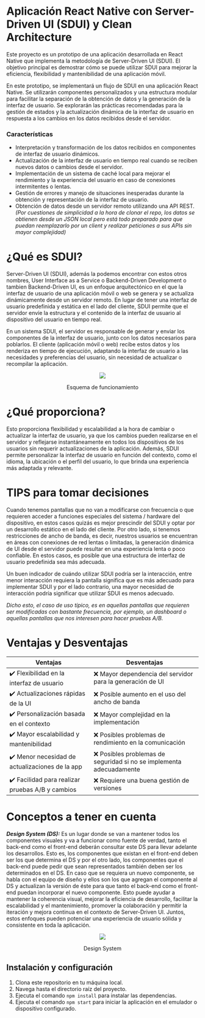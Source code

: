 
# Aplicación React Native con Server-Driven UI (SDUI) y Clean Architecture

Este proyecto es un prototipo de una aplicación desarrollada en React Native que implementa la metodología de Server-Driven UI (SDUI). El objetivo principal es demostrar cómo se puede utilizar SDUI para mejorar la eficiencia, flexibilidad y mantenibilidad de una aplicación móvil.

En este prototipo, se implementará un flujo de SDUI en una aplicación React Native. Se utilizarán componentes personalizados y una estructura modular para facilitar la separación de la obtención de datos y la generación de la interfaz de usuario. Se explorarán las prácticas recomendadas para la gestión de estados y la actualización dinámica de la interfaz de usuario en respuesta a los cambios en los datos recibidos desde el servidor.

### Características

- Interpretación y transformación de los datos recibidos en componentes de interfaz de usuario dinámicos.
- Actualización de la interfaz de usuario en tiempo real cuando se reciben nuevos datos o cambios desde el servidor.
- Implementación de un sistema de caché local para mejorar el rendimiento y la experiencia del usuario en caso de conexiones intermitentes o lentas.
- Gestión de errores y manejo de situaciones inesperadas durante la obtención y representación de la interfaz de usuario.
- Obtención de datos desde un servidor remoto utilizando una API REST. *(Por cuestiones de simplicidad a la hora de clonar el repo, los datos se obtienen desde un JSON local pero está todo preparado para que puedan reemplazarlo por un client y realizar peticiones a sus APIs sin mayor complejidad)*


# ¿Qué es SDUI?

Server-Driven UI (SDUI), además la podemos encontrar con estos otros nombres, User Interface as a Service o Backend-Driven Development o tambien Backend-Driven UI, es un enfoque arquitectónico en el que la interfaz de usuario de una aplicación móvil o web se genera y se actualiza dinámicamente desde un servidor remoto. En lugar de tener una interfaz de usuario predefinida y estática en el lado del cliente, SDUI permite que el servidor envíe la estructura y el contenido de la interfaz de usuario al dispositivo del usuario en tiempo real.

En un sistema SDUI, el servidor es responsable de generar y enviar los componentes de la interfaz de usuario, junto con los datos necesarios para poblarlos. El cliente (aplicación móvil o web) recibe estos datos y los renderiza en tiempo de ejecución, adaptando la interfaz de usuario a las necesidades y preferencias del usuario, sin necesidad de actualizar o recompilar la aplicación.

<p align="center" >
   <img align="center"  src="https://github.com/JereSch8/react-native-sdui/assets/58143759/3e1400c5-a0fb-46b7-b2b1-1ebde9682c4d" />
   <p align="center">Esquema de funcionamiento</p>
</p>


# ¿Qué proporciona?

Esto proporciona flexibilidad y escalabilidad a la hora de cambiar o actualizar la interfaz de usuario, ya que los cambios pueden realizarse en el servidor y reflejarse instantáneamente en todos los dispositivos de los usuarios sin requerir actualizaciones de la aplicación. Además, SDUI permite personalizar la interfaz de usuario en función del contexto, como el idioma, la ubicación o el perfil del usuario, lo que brinda una experiencia más adaptada y relevante.


# TIPS para tomar decisiones

Cuando tenemos pantallas que no van a modificarse con frecuencia o que requieren acceder a funciones especiales del sistema / hardware del dispositivo, en estos casos quizás es mejor prescindir del SDUI y optar por un desarrollo estático en el lado del cliente.
Por otro lado, si tenemos restricciones de ancho de banda, es decir, nuestros usuarios se encuentran en áreas con conexiones de red lentas o limitadas, la generación dinámica de UI desde el servidor puede resultar en una experiencia lenta o poco confiable. En estos casos, es posible que una estructura de interfaz de usuario predefinida sea más adecuada.

Un buen indicador de cuándo utilizar SDUI podría ser la interacción, entre menor interacción requiera la pantalla significa que es más adecuado para implementar SDUI y por el lado contrario, una mayor necesidad de interacción podría significar que utilizar SDUI es menos adecuado.

*Dicho esto, el caso de uso típico, es en aquellas pantallas que requieren ser modificadas con bastante frecuencia, por ejemplo, un dashboard o aquellas pantallas que nos interesen para hacer pruebas A/B.*

# Ventajas y Desventajas

| Ventajas  | Desventajas |
| ------------- | ------------- |
| ✔️ Flexibilidad en la interfaz de usuario  | ❌ Mayor dependencia del servidor para la generación de UI  |
| ✔️ Actualizaciones rápidas de la UI	 | ❌ Posible aumento en el uso del ancho de banda |
| ✔️ Personalización basada en el contexto | ❌ Mayor complejidad en la implementación |
| ✔️ Mayor escalabilidad y mantenibilidad	 | ❌ Posibles problemas de rendimiento en la comunicación |
| ✔️ Menor necesidad de actualizaciones de la app | ❌ Posibles problemas de seguridad si no se implementa adecuadamente |
| ✔️ Facilidad para realizar pruebas A/B y cambios | ❌ Requiere una buena gestión de versiones |


# Conceptos a tener en cuenta

***Design System (DS):*** Es un lugar donde se van a mantener todos los componentes visuales y va a funcionar como fuente de verdad, tanto el back-end como el front-end deberán consultar este DS para llevar adelante los desarrollos. Esto es, los componentes que existan en el front-end deben ser los que determina el DS y por el otro lado, los componentes que el back-end puede pedir que sean representados también deben ser los determinados en el DS. En caso que se requiera un nuevo componente, se habla con el equipo de diseño y ellos son los que agregan el componente al DS y actualizan la versión de éste para que tanto el back-end como el front-end puedan incorporar el nuevo componente.
Esto puede ayudar a mantener la coherencia visual, mejorar la eficiencia de desarrollo, facilitar la escalabilidad y el mantenimiento, promover la colaboración y permitir la iteración y mejora continua en el contexto de Server-Driven UI. Juntos, estos enfoques pueden potenciar una experiencia de usuario sólida y consistente en toda la aplicación.

<p align="center" >
   <img align="center"  src="https://cdn.hashnode.com/res/hashnode/image/upload/v1680174955856/7d6434a9-b7a7-49b2-925b-b007c45e75f3.png?w=1600&h=840&fit=crop&crop=entropy&auto=compress,format&format=webp" />
   <p align="center">Design System</p>
</p>











## Instalación y configuración

1. Clona este repositorio en tu máquina local.
2. Navega hasta el directorio raíz del proyecto.
3. Ejecuta el comando `npm install` para instalar las dependencias.
4. Ejecuta el comando `npm start` para iniciar la aplicación en el emulador o dispositivo configurado.
